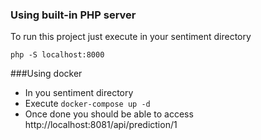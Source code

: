 ### Using built-in PHP server

To run this project just execute in your sentiment directory

```php -S localhost:8000```


###Using docker

- In you sentiment directory
- Execute `docker-compose up -d`
- Once done you should be able to access http://localhost:8081/api/prediction/1